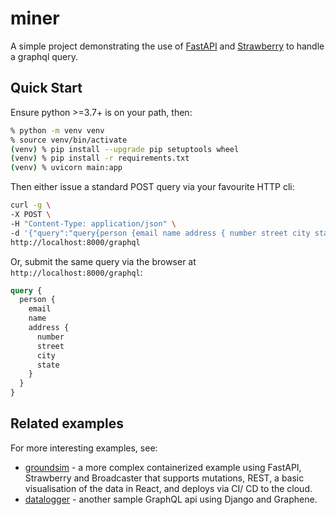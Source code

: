 # miner

A simple project demonstrating the use of [FastAPI](https://fastapi.tiangolo.com) and [Strawberry](https://strawberry.rocks) to handle a graphql query.

## Quick Start

Ensure python >=3.7+ is on your path, then:

```bash
% python -m venv venv
% source venv/bin/activate
(venv) % pip install --upgrade pip setuptools wheel
(venv) % pip install -r requirements.txt
(venv) % uvicorn main:app
```

Then either issue a standard POST query via your favourite HTTP cli:

```bash
curl -g \
-X POST \
-H "Content-Type: application/json" \
-d '{"query":"query{person {email name address { number street city state }}}"}' \
http://localhost:8000/graphql
```

Or, submit the same query via the browser at `http://localhost:8000/graphql`:

```graphql
query {
  person {
    email
    name
    address {
      number
      street
      city
      state
    }
  }
}
```

## Related examples

For more interesting examples, see:

- [groundsim](https://github.com/followben/groundsim) - a more complex containerized example using FastAPI, Strawberry and Broadcaster that supports mutations, REST, a basic visualisation of the data in React, and deploys via CI/ CD to the cloud.
- [datalogger](https://github.com/followben/datalogger) - another sample GraphQL api using Django and Graphene.